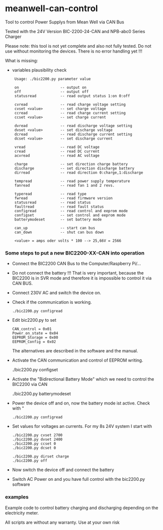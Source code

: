 # meanwell-can-control
Tool to control Power Supplys from Mean Well via CAN Bus

Tested with the 24V Version BIC-2200-24-CAN and NPB-abc0 Series Charger

Please note:  this tool is not yet complete and also not fully tested. Do not use without monitoring the devices. There is no error handling yet !!!

What is missing:
- variables plausibility check

       Usage: ./bic2200.py parameter value

       on                   -- output on
       off                  -- output off
       statusread           -- read output status 1:on 0:off 

       cvread               -- read charge voltage setting
       cvset <value>        -- set charge voltage
       ccread               -- read charge current setting
       ccset <value>        -- set charge current

       dvread               -- read discharge voltage setting
       dvset <value>        -- set discharge voltage
       dcread               -- read discharge current setting
       dcset <value>        -- set discharge current

       vread                -- read DC voltage
       cread                -- read DC current
       acvread              -- read AC voltage

       charge               -- set direction charge battery
       discharge            -- set direction discharge battery
       dirread              -- read direction 0:charge,1:discharge

       tempread             -- read power supply temperature
       fanread              -- read fan 1 and 2 revs.

       typeread             -- read type
       fwread               -- read firmware version
       statusread           -- read status
       faultread            -- read fault status
       configread           -- read control and eeprom mode
       configset            -- set control and eeprom mode
       batterymodeset       -- set battery mode

       can_up               -- start can bus
       can_down             -- shut can bus down

       <value> = amps oder volts * 100 --> 25,66V = 2566 


### Some steps to put a new BIC2200-XX-CAN into operation

- Connect the BIC2200 CAN Bus to the Computer/Raspberry Pi/... 
- Do not connect the battery !!! That is very important, because the BIC2200 is in SVR mode and therefore it is impossible to control it via CAN BUS.
- Connect 230V AC and switch the device on.
- Check if the communication is working.
 
      ./bic2200.py configread

- Edit bic2200.py to set
 
      CAN_control = 0x01
      Power_on_state = 0x04
      EEPROM_Storage = 0x00
      EEPROM_Config = 0x02

   The alternatives are described in the software and the manual.
-  Activate the CAN communication and control of EEPROM writing.

      ./bic2200.py configset 

-  Activate the "Bidirectional Battery Mode" which we need to control the BIC2200 via CAN

      ./bic2200.py batterymodeset

- Power the device off and on, now the battery mode ist active. Check with "

      ./bic2200.py configread

- Set values for voltages an currents. For my 8s 24V system I start with

      ./bic2200.py cvset 2700
      ./bic2200.py dvset 2400
      ./bic2200.py ccset 0
      ./bic2200.py dcset 0

      ./bic2200.py dirset charge
      ./bic2200.py off

- Now switch the device off and connect the battery
- Switch AC Power on and you have full control with the bic2200.py software
 

### examples        
Example code to control battery charging and discharging depending on the electricity meter. 

All scripts are without any warranty. Use at your own risk
